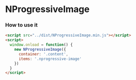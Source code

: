 # NProgressiveImage

### How to use it

```html
<script src="../dist/NProgressiveImage.min.js"></script>
<script>
  window.onload = function() {
    new NProgressiveImage({
      container: '.content',
      items: '.nprogressive-image'
    })
  }
</script>
```
